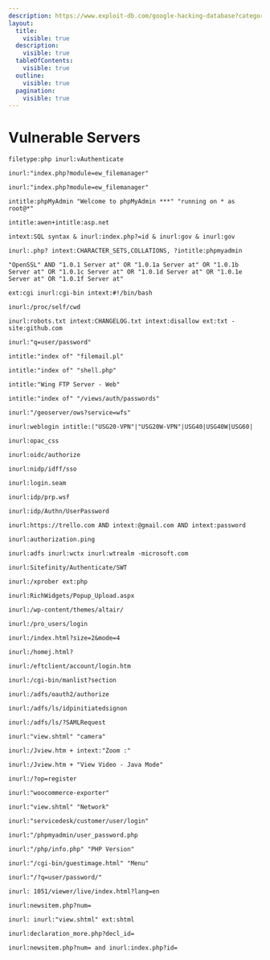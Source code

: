 ```yaml
---
description: https://www.exploit-db.com/google-hacking-database?category=1
layout:
  title:
    visible: true
  description:
    visible: true
  tableOfContents:
    visible: true
  outline:
    visible: true
  pagination:
    visible: true
---
```


# Vulnerable Servers

```
filetype:php inurl:vAuthenticate
```

```
inurl:"index.php?module=ew_filemanager"
```

```
inurl:"index.php?module=ew_filemanager"
```

```
intitle:phpMyAdmin "Welcome to phpMyAdmin ***" "running on * as root@*"
```

```
intitle:awen+intitle:asp.net
```

```
intext:SQL syntax & inurl:index.php?=id & inurl:gov & inurl:gov
```

```
inurl:.php? intext:CHARACTER_SETS,COLLATIONS, ?intitle:phpmyadmin
```

```
"OpenSSL" AND "1.0.1 Server at" OR "1.0.1a Server at" OR "1.0.1b Server at" OR "1.0.1c Server at" OR "1.0.1d Server at" OR "1.0.1e Server at" OR "1.0.1f Server at"
```

```
ext:cgi inurl:cgi-bin intext:#!/bin/bash
```

```
inurl:/proc/self/cwd
```

```
inurl:robots.txt intext:CHANGELOG.txt intext:disallow ext:txt -site:github.com
```

```
inurl:"q=user/password"
```

```
intitle:"index of" "filemail.pl"
```

```
intitle:"index of" "shell.php"
```

```
intitle:"Wing FTP Server - Web"
```

```
intitle:"index of" "/views/auth/passwords"
```

```
inurl:"/geoserver/ows?service=wfs"
```

```
inurl:weblogin intitle:("USG20-VPN"|"USG20W-VPN"|USG40|USG40W|USG60|
```

```
inurl:opac_css
```

```
inurl:oidc/authorize
```

```
inurl:nidp/idff/sso
```

```
inurl:login.seam
```

```
inurl:idp/prp.wsf
```

```
inurl:idp/Authn/UserPassword
```

```
inurl:https://trello.com AND intext:@gmail.com AND intext:password
```

```
inurl:authorization.ping
```

```
inurl:adfs inurl:wctx inurl:wtrealm -microsoft.com
```

```
inurl:Sitefinity/Authenticate/SWT
```

```
inurl:/xprober ext:php
```

```
inurl:RichWidgets/Popup_Upload.aspx
```

```
inurl:/wp-content/themes/altair/
```

```
inurl:/pro_users/login
```

```
inurl:/index.html?size=2&mode=4
```

```
inurl:/homej.html?
```

```
inurl:/eftclient/account/login.htm
```

```
inurl:/cgi-bin/manlist?section
```

```
inurl:/adfs/oauth2/authorize
```

```
inurl:/adfs/ls/idpinitiatedsignon
```

```
inurl:/adfs/ls/?SAMLRequest
```

```
inurl:"view.shtml" "camera"
```

```
inurl:/Jview.htm + intext:"Zoom :"
```

```
inurl:/Jview.htm + "View Video - Java Mode"
```

```
inurl:/?op=register
```

```
inurl:"woocommerce-exporter"
```

```
inurl:"view.shtml" "Network"
```

```
inurl:"servicedesk/customer/user/login"
```

```
inurl:"/phpmyadmin/user_password.php
```

```
inurl:"/php/info.php" "PHP Version"
```

```
inurl:"/cgi-bin/guestimage.html" "Menu"
```

```
inurl:"/?q=user/password/"
```

```
inurl: 1051/viewer/live/index.html?lang=en
```

```
inurl:newsitem.php?num=
```

```
inurl: inurl:"view.shtml" ext:shtml
```

```
inurl:declaration_more.php?decl_id=
```

```
inurl:newsitem.php?num= and inurl:index.php?id=
```
